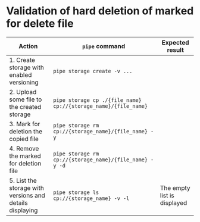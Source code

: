 # Validation of hard deletion of marked for delete file

| Action | `pipe` command | Expected result |
|---|---|---|
| 1. Create storage with enabled versioning | `pipe storage create -v ...` |  |
| 2. Upload some file to the created storage | `pipe storage cp ./{file_name} cp://{storage_name}/{file_name}` |  |
| 3. Mark for deletion the copied file | `pipe storage rm cp://{storage_name}/{file_name} -y` |  |
| 4. Remove the marked for deletion file | `pipe storage rm cp://{storage_name}/{file_name} -y -d` |  |
| 5. List the storage with versions and details displaying | `pipe storage ls cp://{storage_name} -v -l` | The empty list is displayed |
